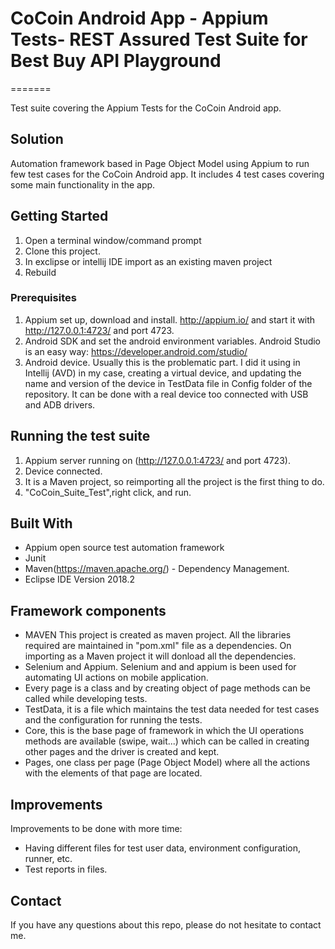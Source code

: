 #  CoCoin Android App - Appium Tests- REST Assured Test Suite for Best Buy API Playground 
=======

Test suite covering the Appium Tests for the CoCoin Android app. 

## Solution
Automation framework based in Page Object Model using Appium to run few test cases for the CoCoin Android app. It includes 4 test cases covering some main functionality in the app. 

## Getting Started
1. Open a terminal window/command prompt
2. Clone this project.
3. In exclipse or intellij IDE import as an existing maven project
4. Rebuild
 
### Prerequisites
1. Appium set up, download and install. http://appium.io/ and start it with http://127.0.0.1:4723/ and port 4723.
2. Android SDK and set the android environment variables. Android Studio is an easy way: https://developer.android.com/studio/
3. Android device. Usually this is the problematic part. I did it using in Intellij (AVD) in my case, creating a virtual device, and updating the name and version of the device in TestData file in Config folder of the repository. It can be done with a real device too connected with USB and ADB drivers.

## Running the test suite
1. Appium server running on (http://127.0.0.1:4723/ and port 4723).
2. Device connected.
3. It is a Maven project, so reimporting all the project is the first thing to do. 
4. "CoCoin_Suite_Test",right click, and run.

## Built With
* Appium open source test automation framework
* Junit
* Maven(https://maven.apache.org/) - Dependency Management.
* Eclipse IDE Version 2018.2

## Framework components
- MAVEN This project is created as maven project. All the libraries required are maintained in "pom.xml" file as a dependencies. On importing as a Maven project it will donload all the dependencies.
- Selenium and Appium. Selenium and and appium is been used for automating UI actions on mobile application.
- Every page is a class and by creating object of page methods can be called while developing tests.
- TestData, it is a file which maintains the test data needed for test cases and the configuration for running the tests.
- Core, this is the base page of framework in which the UI operations methods are available (swipe, wait...) which can be called in creating other pages and the driver is created and kept.  
- Pages, one class per page (Page Object Model) where all the actions with the elements of that page are located.

## Improvements
Improvements to be done with more time:
* Having different files for test user data, environment configuration, runner, etc.
* Test reports in files.

## Contact
If you have any questions about this repo, please do not hesitate to contact me.

